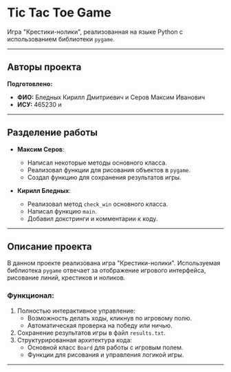 # Tic Tac Toe Game

Игра "Крестики-нолики", реализованная на языке Python с использованием библиотеки `pygame`.

---

## Авторы проекта

**Подготовлено:**

- **ФИО:** Бледных Кирилл Дмитриевич и Серов Максим Иванович  
- **ИСУ:** 465230 и

---

## Разделение работы

- **Максим Серов**:  
  - Написал некоторые методы основного класса.  
  - Реализовал функции для рисования объектов в `pygame`.  
  - Создал функцию для сохранения результатов игры.

- **Кирилл Бледных**:  
  - Реализовал метод `check_win` основного класса.  
  - Написал функцию `main`.  
  - Добавил докстринги и комментарии к коду.

---

## Описание проекта

В данном проекте реализована игра "Крестики-нолики". Используемая библиотека `pygame` отвечает за отображение игрового интерфейса, рисование линий, крестиков и ноликов.

### Функционал:
1. Полностью интерактивное управление:
   - Возможность делать ходы, кликнув по игровому полю.
   - Автоматическая проверка на победу или ничью.
2. Сохранение результатов игры в файл `results.txt`.
3. Структурированная архитектура кода:
   - Основной класс `Board` для работы с игровым полем.
   - Функции для рисования и управления логикой игры.

---
